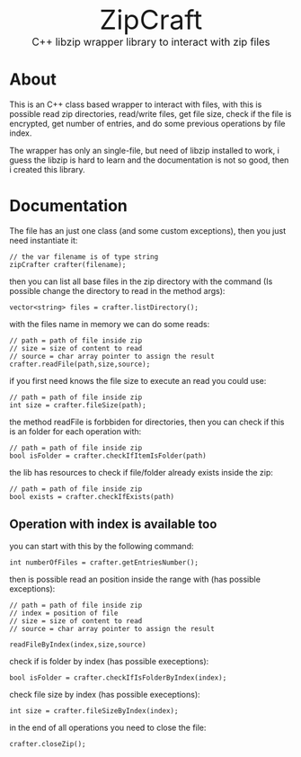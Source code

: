 <div align="center">
    <font size="7">ZipCraft</font>
    <br/> 
    <font size="4">C++ libzip wrapper library to interact with zip files</font>
</div>

# About
This is an C++ class based wrapper to interact with files, with this is possible read zip directories, read/write files, get file size, check if the file is encrypted, get number of entries, and do some previous operations by file index.

The wrapper has only an single-file, but need of libzip installed to work, i guess the libzip is hard to learn and the documentation is not so good, then i created this library.

# Documentation
The file has an just one class (and some custom exceptions), then you just need instantiate it:

    // the var filename is of type string
    zipCrafter crafter(filename);

then you can list all base files in the zip directory with the command (Is possible change the directory to read in the method args):

    vector<string> files = crafter.listDirectory();

with the files name in memory we can do some reads:

    // path = path of file inside zip
    // size = size of content to read
    // source = char array pointer to assign the result
    crafter.readFile(path,size,source);

if you first need knows the file size to execute an read you could use:

    // path = path of file inside zip
    int size = crafter.fileSize(path);

the method readFile is forbbiden for directories, then you can check if this is an folder for each operation with:

    // path = path of file inside zip
    bool isFolder = crafter.checkIfItemIsFolder(path)

the lib has resources to check if file/folder already exists inside the zip:

    // path = path of file inside zip
    bool exists = crafter.checkIfExists(path)


## Operation with index is available too

you can start with this by the following command:

    int numberOfFiles = crafter.getEntriesNumber();


then is possible read an position inside the range with (has possible exceptions):

    // path = path of file inside zip
    // index = position of file
    // size = size of content to read
    // source = char array pointer to assign the result

    readFileByIndex(index,size,source)

check if is folder by index (has possible execeptions):

    bool isFolder = crafter.checkIfIsFolderByIndex(index);

check file size by index (has possible execeptions):

    int size = crafter.fileSizeByIndex(index);

in the end of all operations you need to close the file:

    crafter.closeZip();





